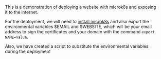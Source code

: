 This is a demonstration of deploying a website with microk8s and exposing it to the internet.

For the deployment, we will need to [install microk8s](https://microk8s.io/docs/getting-started) and also export the environmental variables $EMAIL and $WEBSITE, which will be your email address to sign the certificates and your domain with the command ```export NAME=value```.

Also, we have created a script to substitute the environmental variables during the deployment
